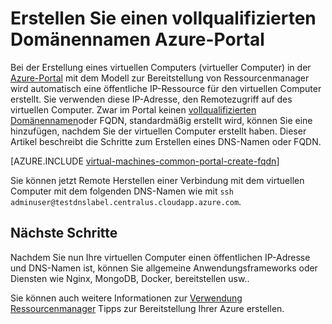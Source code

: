<properties
   pageTitle="Erstellen von FQDN für einen virtuellen Azure-Portal | Microsoft Azure"
   description="Informationen zum Erstellen einer Fully Qualified Domain Name oder FQDN für ein Ressourcenmanager Grundlage virtuellen Computern Azure-Portal."
   services="virtual-machines-linux"
   documentationCenter=""
   authors="iainfoulds"
   manager="timlt"
   editor="tysonn"
   tags="azure-resource-manager"/>

<tags
   ms.service="virtual-machines-linux"
   ms.devlang="na"
   ms.topic="article"
   ms.tgt_pltfrm="vm-linux"
   ms.workload="infrastructure-services"
   ms.date="08/23/2016"
   ms.author="iainfou"/>

# <a name="create-a-fully-qualified-domain-name-in-the-azure-portal"></a>Erstellen Sie einen vollqualifizierten Domänennamen Azure-Portal
Bei der Erstellung eines virtuellen Computers (virtueller Computer) in der [Azure-Portal](https://portal.azure.com) mit dem Modell zur Bereitstellung von Ressourcenmanager wird automatisch eine öffentliche IP-Ressource für den virtuellen Computer erstellt. Sie verwenden diese IP-Adresse, den Remotezugriff auf des virtuellen Computer. Zwar im Portal keinen [vollqualifizierten Domänennamen](https://en.wikipedia.org/wiki/Fully_qualified_domain_name)oder FQDN, standardmäßig erstellt wird, können Sie eine hinzufügen, nachdem Sie der virtuellen Computer erstellt haben. Dieser Artikel beschreibt die Schritte zum Erstellen eines DNS-Namen oder FQDN.

[AZURE.INCLUDE [virtual-machines-common-portal-create-fqdn](../../includes/virtual-machines-common-portal-create-fqdn.md)]

Sie können jetzt Remote Herstellen einer Verbindung mit dem virtuellen Computer mit dem folgenden DNS-Namen wie mit `ssh adminuser@testdnslabel.centralus.cloudapp.azure.com`.

## <a name="next-steps"></a>Nächste Schritte
Nachdem Sie nun Ihre virtuellen Computer einen öffentlichen IP-Adresse und DNS-Namen ist, können Sie allgemeine Anwendungsframeworks oder Diensten wie Nginx, MongoDB, Docker, bereitstellen usw..

Sie können auch weitere Informationen zur [Verwendung Ressourcenmanager](../azure-resource-manager/resource-group-overview.md) Tipps zur Bereitstellung Ihrer Azure erstellen.